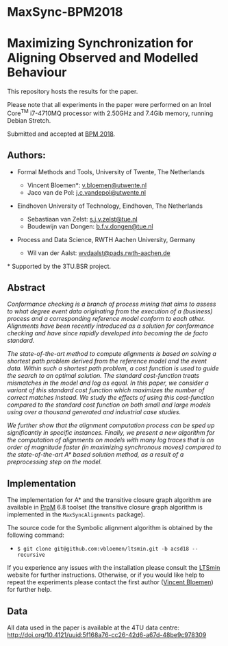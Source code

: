 # MaxSync-BPM2018
Maximizing Synchronization for Aligning Observed and Modelled Behaviour
===

This repository hosts the results for the paper.

Please note that all experiments in the paper were performed on an
Intel Core<sup>TM</sup> i7-4710MQ processor with 2.50GHz and 7.4Gib memory,
running Debian Stretch.

Submitted and accepted at [BPM 2018].

Authors:
---

* Formal Methods and Tools, University of Twente, The Netherlands
    - Vincent Bloemen*:      [<v.bloemen@utwente.nl>](mailto:v.bloemen@utwente.nl)
    - Jaco van de Pol:       [<j.c.vandepol@utwente.nl>](mailto:j.c.vandepol@utwente.nl)

* Eindhoven University of Technology, Eindhoven, The Netherlands
    - Sebastiaan van Zelst: [<s.j.v.zelst@tue.nl>](mailto:s.j.v.zelst@tue.nl)
    - Boudewijn van Dongen: [<b.f.v.dongen@tue.nl>](mailto:b.f.v.dongen@tue.nl)

* Process and Data Science, RWTH Aachen University, Germany
    - Wil van der Aalst: [<wvdaalst@pads.rwth-aachen.de>](mailto:wvdaalst@pads.rwth-aachen.de)

\* Supported by the 3TU.BSR project.

Abstract
---
*Conformance checking is a branch of process mining that aims to assess to what
degree event data originating from the execution of a (business) process and a
corresponding reference model conform to each other. Alignments have been
recently introduced as a solution for conformance checking and have since
rapidly developed into becoming the de facto standard.*

*The state-of-the-art method to compute alignments is based on solving a
shortest path problem derived from the reference model and the event
data. Within such a shortest path problem, a cost function is used to guide the
search to an optimal solution.  The standard cost-function treats mismatches in
the model and log as equal.  In this paper, we consider a variant of this
standard cost function which maximizes the number of correct matches instead.
We study the effects of using this cost-function compared to the standard cost
function on both small and large models using over a thousand generated and
industrial case studies.*

*We further show that the alignment computation process can be sped up
significantly in specific instances. Finally, we present a new algorithm for
the computation of alignments on models with many log traces that is an order
of magnitude faster (in maximizing synchronous moves) compared to the
state-of-the-art A&#42; based solution method, as a result of a preprocessing
step on the model.*


Implementation
---

The implementation for A&#42; and the transitive closure graph algorithm are
available in [ProM] 6.8 toolset (the transitive closure graph algorithm is
implemented in the `MaxSyncAlignments` package). 

The source code for the Symbolic alignment algorithm is obtained by the
following command:
* `$ git clone git@github.com:vbloemen/ltsmin.git -b acsd18 --recursive`

If you experience any issues with the installation please consult the [LTSmin] 
website for further instructions. Otherwise, or if you would like help to
repeat the experiments please contact the first author ([Vincent
Bloemen](mailto:v.bloemen@utwente.nl)) for further help.

Data
---

All data used in the paper is available at the 4TU data centre:
http://doi.org/10.4121/uuid:5f168a76-cc26-42d6-a67d-48be9c978309

[ProM]: http://www.promtools.org/doku.php
[LTSmin]: http://fmt.cs.utwente.nl/tools/ltsmin/
[BPM 2018]: http://bpm2018.web.cse.unsw.edu.au/index.html








